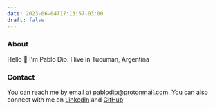 ```yaml
---
date: 2023-06-04T17:13:57-03:00
draft: false
---
```


### About

Hello :wave: I'm Pablo Dip. I live in Tucuman, Argentina


### Contact

You can reach me by email at [pablodip@protonmail.com](mailto:pablodip@protonmail.com).
You can also connect with me on [LinkedIn](https://www.linkedin.com/in/pablo-dip-24b33b1b0/) and [GitHub](https://github.com/pdnt)
